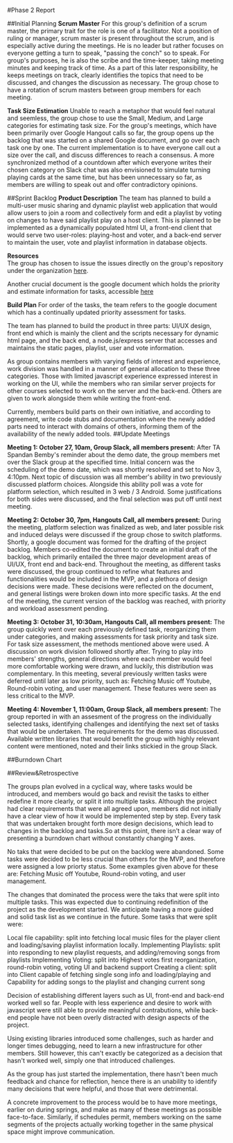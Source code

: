 #Phase 2 Report

##Initial Planning
**Scrum Master**
For this group's definition of a scrum master, the primary trait for the role is one of a facilitator. Not a position of ruling or manager, scrum master is present throughout the scrum, and is especially active during the meetings. He is no leader but rather focuses on everyone getting a turn to speak, "passing the conch" so to speak. For group's purposes, he is also the scribe and the time-keeper, taking meeting minutes and keeping track of time. As a part of this later responsibility, he keeps meetings on track, clearly identifies the topics that need to be discussed, and changes the discussion as necessary. The group chose to have a rotation of scrum masters between group members for each meeting.

**Task Size Estimation**
Unable to reach a metaphor that would feel natural and seemless, the group chose to use the Small, Medium, and Large categories for estimating task size. For the group's meetings, which have been primarily over Google Hangout calls so far, the group opens up the backlog that was started on a shared Google document, and go over each task one by one. The current implementation is to have everyone call out a size over the call, and discuss differences to reach a consensus. A more synchronized method of a countdown after which everyone writes their chosen category on Slack chat was also envisioned to simulate turning playing cards at the same time, but has been unnecessary so far, as members are willing to speak out and offer contradictory opinions.

##Sprint Backlog
**Product Description**
  The team has planned to build a multi-user music sharing and dynamic playlist web application that would allow users to join a room and collectively form and edit a playlist by voting on changes to have said playlist play on a host client. This is planned to be implemented as a dynamically populated html UI, a front-end client that would serve two user-roles: playing-host and voter, and a back-end server to maintain the user, vote and playlist information in database objects.

**Resources**  
  The group has chosen to issue the issues directly on the group's repository under the organization [here](https://github.com/csc301-fall-2015/project-team5-L0101/issues).
  
  Another crucial document is the google document which holds the priority and estimate information for tasks, accessible [here](https://docs.google.com/document/d/15Zs1FAjf2N8twKmroXOm7A31XmKmykNaXdVAeinEpCI/edit)
  
**Build Plan**
  For order of the tasks, the team refers to the google document which has a continually updated priority assessment for tasks.
  
  The team has planned to build the product in three parts: UI/UX design, front end which is mainly the client and the scripts necessary for dynamic html page, and the back end, a node.js/express server that accesses and maintains the static pages, playlist, user and vote information.
  
  As group contains members with varying fields of interest and experience, work division was handled in a manner of general allocation to these three categories. Those with limited javascript experience expressed interest in working on the UI, while the members who ran similar server projects for other courses selected to work on the server and the back-end.  Others are given to work alongside them while writing the front-end.
  
  Currently, members build parts on their own initiative, and according to agreement, write code stubs and documentation where the newly added parts need to interact with domains of others, informing them of the availability of the newly added tools.
##Update Meetings

**Meeting 1: October 27, 10am, Group Slack, all members present:**
  After TA Spandan Bemby's reminder about the demo date, the group members met over the Slack group at the specified time. Initial concern was the scheduling of the demo date, which was shortly resolved and set to Nov 3, 4:10pm. Next topic of discussion was all member's ability in two previously discussed platform choices. Alongside this ability poll was a vote for platform selection, which resulted in 3 web / 3 Android. Some justifications for both sides were discussed, and the final selection was put off until next meeting.
  
**Meeting 2: October 30, 7pm, Hangouts Call, all members present:**
  During the meeting, platform selection was finalized as web, and later possible risk and induced delays were discussed if the group chose to switch platforms. Shortly, a google document was formed for the drafting of the project backlog. Members co-edited the document to create an initial draft of the backlog, which primarily entailed the three major development areas of UI/UX, front end and back-end. 
  Throughout the meeting, as different tasks were discussed, the group continued to refine what features and functionalities would be included in the MVP, and a plethora of design decisions were made. These decisions were reflected on the document, and general listings were broken down into more specific tasks. At the end of the meeting, the current version of the backlog was reached, with priority and workload assessment pending.
  
  **Meeting 3: October 31, 10:30am, Hangouts Call, all members present:**
    The group quickly went over each previously defined task, reorganizing them under categories, and making assessments for task priority and task size. For task size assessment, the methods mentioned above were used.
    A discussion on work division followed shortly after. Trying to play into members' strengths, general directions where each member would feel more comfortable working were drawn, and luckily, this distribution was complementary. 
    In this meeting, several previously written tasks were deferred until later as low priority, such as: Fetching Music off Youtube, Round-robin voting, and user management. These features were seen as less critical to the MVP.

  **Meeting 4: November 1, 11:00am, Group Slack, all members present:**
    The group reported in with an assesment of the progress on the individually selected tasks, identifying challenges and identifying the next set of tasks that would be undertaken. The requirements for the demo was discussed. Available written libraries that would benefit the group with highly relevant content were mentioned, noted and their links stickied in the group Slack. 

##Burndown Chart

##Review&Retrospective

The groups plan evolved in a cyclical way, where tasks would be introduced, and members would go back and revisit the tasks to either redefine it more clearly, or split it into multiple tasks. Although the project had clear requirements that were all agreed upon, members did not initially have a clear view of how it would be implemented step by step. Every task that was undertaken brought forth more design decisions, which lead to changes in the backlog and tasks.So at this point, there isn't a clear way of presenting a burndown chart without constantly changing Y axes.

No taks that were decided to be put on the backlog were abandoned. Some tasks were decided to be less crucial than others for the MVP, and therefore were assigned a low priorty status. Some examples given above for these are: Fetching Music off Youtube, Round-robin voting, and user management.

The changes that dominated the process were the taks that were split into multiple tasks. This was expected due to continuing redefinition of the project as the development started. We anticipate having a more guided and solid task list as we continue in the future. Some tasks that were split were: 

Local file capability: split into fetching local music files for the player client and loading/saving playlist information locally.
Implementing Playlists: split into responding to new playlist requests, and adding/removing songs from playlists
Implementing Voting: split into Highest votes first reorganization, round-robin voting, voting UI and backend support
Creating a client: split into Client capable of fetching single song info and loading/playing and Capability for adding songs to the playlist and changing current song


Decision of establishing different layers such as UI, front-end and back-end worked well so far. People with less experience and desire to work with javascript were still able to provide meaningful contrabutions, while back-end people have not been overly distracted with design aspects of the project.

Using existing libraries introduced some challenges, such as harder and longer times debugging, need to learn a new infrastructure for other members. Still however, this can't exactly be categorized as a decision that hasn't worked well, simply one that introduced challenges.

As the group has just started the implementation, there hasn't been much feedback and chance for reflection, hence there is an unability to identify many decisions that were helpful, and those that were detrimental.

A concrete improvement to the process would be to have more meetings, earlier on during springs, and make as many of these meetings as possible face-to-face. Similarly, if schedules permit, members working on the same segments of the projects actually working together in the same physical space might improve communication.
